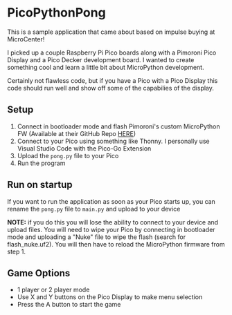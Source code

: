 # PicoPythonPong

This is a sample application that came about based on impulse buying at MicroCenter!

I picked up a couple Raspberry Pi Pico boards along with a Pimoroni Pico Display and a Pico Decker development board. I wanted to create something cool and learn a little bit about MicroPython development.

Certainly not flawless code, but if you have a Pico with a Pico Display this code should run well and show off some of the capabilies of the display.

## Setup
1. Connect in bootloader mode and flash Pimoroni's custom MicroPython FW (Available at their GitHub Repo [HERE](https://github.com/pimoroni/pimoroni-pico/releases))
2. Connect to your Pico using something like Thonny. I personally use Visual Studio Code with the Pico-Go Extension
3. Upload the `pong.py` file to your Pico
4. Run the program

## Run on startup

If you want to run the application as soon as your Pico starts up, you can rename the `pong.py` file to `main.py` and upload to your device

**NOTE:** if you do this you will lose the ability to connect to your device and upload files. You will need to wipe your Pico by connecting in bootloader mode and uploading a "Nuke" file to wipe the flash (search for flash_nuke.uf2). You will then have to reload the MicroPython firmware from step 1.

## Game Options

- 1 player or 2 player mode
- Use X and Y buttons on the Pico Display to make menu selection
- Press the A button to start the game